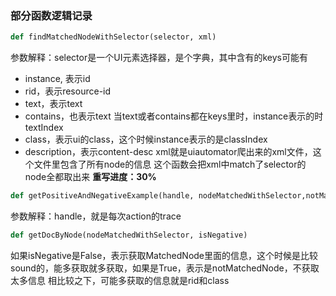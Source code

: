 ### 部分函数逻辑记录

```python
def findMatchedNodeWithSelector(selector, xml)
```
参数解释：selector是一个UI元素选择器，是个字典，其中含有的keys可能有
- instance, 表示id
- rid，表示resource-id
- text，表示text
- contains，也表示text
当text或者contains都在keys里时，instance表示的时textIndex
- class，表示ui的class，这个时候instance表示的是classIndex
- description，表示content-desc
xml就是uiautomator爬出来的xml文件，这个文件里包含了所有node的信息
这个函数会把xml中match了selector的node全都取出来
**重写进度：30%**

```python
def getPositiveAndNegativeExample(handle, nodeMatchedWithSelector,notMatchedNodes, xml)
```
参数解释：handle，就是每次action的trace



```python
def getDocByNode(nodeMatchedWithSelector, isNegative)
```
如果isNegative是False，表示获取MatchedNode里面的信息，这个时候是比较sound的，能多获取就多获取，如果是True，表示是notMatchedNode，不获取太多信息
相比较之下，可能多获取的信息就是rid和class